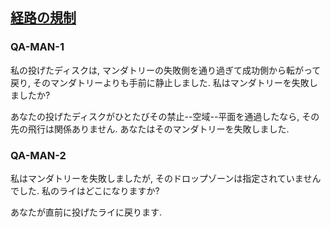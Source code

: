## [経路の規制](804)

### QA-MAN-1
私の投げたディスクは,
マンダトリーの失敗側を通り過ぎて成功側から転がって戻り,
そのマンダトリーよりも手前に静止しました.
私はマンダトリーを失敗しましたか?

あなたの投げたディスクがひとたびその禁止--空域--平面を通過したなら,
その先の飛行は関係ありません.
あなたはそのマンダトリーを失敗しました.

### QA-MAN-2
私はマンダトリーを失敗しましたが,
そのドロップゾーンは指定されていませんでした.
私のライはどこになりますか?

あなたが直前に投げたライに戻ります.
